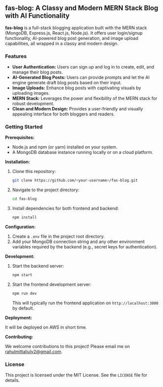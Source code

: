 ## fas-blog: A Classy and Modern MERN Stack Blog with AI Functionality

**fas-blog** is a full-stack blogging application built with the MERN stack (MongoDB, Express.js, React.js, Node.js). It offers user login/signup functionality, AI-powered blog post generation, and image upload capabilities, all wrapped in a classy and modern design.

### Features

* **User Authentication:** Users can sign up and log in to create, edit, and manage their blog posts.
* **AI-Generated Blog Posts:** Users can provide prompts and let the AI engine generate draft blog posts based on their input.
* **Image Uploads:** Enhance blog posts with captivating visuals by uploading images.
* **MERN Stack:** Leverages the power and flexibility of the MERN stack for robust development.
* **Clean and Modern Design:** Provides a user-friendly and visually appealing interface for both bloggers and readers.

### Getting Started

**Prerequisites:**

* Node.js and npm (or yarn) installed on your system.
* A MongoDB database instance running locally or on a cloud platform.

**Installation:**

1. Clone this repository:

   ```bash
   git clone https://github.com/<your-username>/fas-blog.git
   ```

2. Navigate to the project directory:

   ```bash
   cd fas-blog
   ```

3. Install dependencies for both frontend and backend:

   ```bash
   npm install
   ```

**Configuration:**

1. Create a `.env` file in the project root directory.
2. Add your MongoDB connection string and any other environment variables required by the backend (e.g., secret keys for authentication).

**Development:**

1. Start the backend server:

   ```bash
   npm start
   ```

2. Start the frontend development server:

   ```bash
   npm run dev
   ```

   This will typically run the frontend application on `http://localhost:3000` by default.

**Deployment:**

It will be deployed on AWS in short time.

**Contributing:**

We welcome contributions to this project! Please email me on rahulmittaljuly2@gmail.com.

### License

This project is licensed under the MIT License. See the `LICENSE` file for details.
